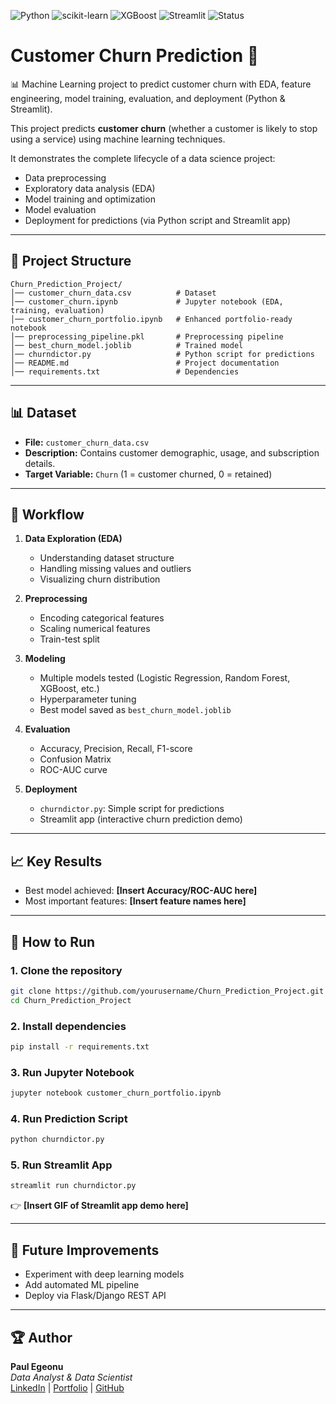 ![Python](https://img.shields.io/badge/Python-3.9-blue.svg)
![scikit-learn](https://img.shields.io/badge/scikit--learn-ML-orange)
![XGBoost](https://img.shields.io/badge/XGBoost-GradientBoosting-green)
![Streamlit](https://img.shields.io/badge/Streamlit-App-red)
![Status](https://img.shields.io/badge/Status-Completed-success)

# Customer Churn Prediction 🚀
📊 Machine Learning project to predict customer churn with EDA, feature engineering, model training, evaluation, and deployment (Python &amp; Streamlit).


This project predicts **customer churn** (whether a customer is likely to stop using a service) using machine learning techniques.  

It demonstrates the complete lifecycle of a data science project:
- Data preprocessing  
- Exploratory data analysis (EDA)  
- Model training and optimization  
- Model evaluation  
- Deployment for predictions (via Python script and Streamlit app)  

---

## 📂 Project Structure

```
Churn_Prediction_Project/
│── customer_churn_data.csv          # Dataset
│── customer_churn.ipynb             # Jupyter notebook (EDA, training, evaluation)
│── customer_churn_portfolio.ipynb   # Enhanced portfolio-ready notebook
│── preprocessing_pipeline.pkl       # Preprocessing pipeline
│── best_churn_model.joblib          # Trained model
│── churndictor.py                   # Python script for predictions
│── README.md                        # Project documentation
│── requirements.txt                 # Dependencies
```

---

## 📊 Dataset

- **File:** `customer_churn_data.csv`  
- **Description:** Contains customer demographic, usage, and subscription details.  
- **Target Variable:** `Churn` (1 = customer churned, 0 = retained)  

---

## 🔎 Workflow

1. **Data Exploration (EDA)**  
   - Understanding dataset structure  
   - Handling missing values and outliers  
   - Visualizing churn distribution  

2. **Preprocessing**  
   - Encoding categorical features  
   - Scaling numerical features  
   - Train-test split  

3. **Modeling**  
   - Multiple models tested (Logistic Regression, Random Forest, XGBoost, etc.)  
   - Hyperparameter tuning  
   - Best model saved as `best_churn_model.joblib`  

4. **Evaluation**  
   - Accuracy, Precision, Recall, F1-score  
   - Confusion Matrix  
   - ROC-AUC curve  

5. **Deployment**  
   - `churndictor.py`: Simple script for predictions  
   - Streamlit app (interactive churn prediction demo)  

---

## 📈 Key Results

- Best model achieved: **[Insert Accuracy/ROC-AUC here]**  
- Most important features: **[Insert feature names here]**  

---

## 🚀 How to Run

### 1. Clone the repository
```bash
git clone https://github.com/yourusername/Churn_Prediction_Project.git
cd Churn_Prediction_Project
```

### 2. Install dependencies
```bash
pip install -r requirements.txt
```

### 3. Run Jupyter Notebook
```bash
jupyter notebook customer_churn_portfolio.ipynb
```

### 4. Run Prediction Script
```bash
python churndictor.py
```

### 5. Run Streamlit App
```bash
streamlit run churndictor.py
```

👉 **[Insert GIF of Streamlit app demo here]**

---

## 📌 Future Improvements
- Experiment with deep learning models  
- Add automated ML pipeline  
- Deploy via Flask/Django REST API  

---

## 🏆 Author
**Paul Egeonu**  
_Data Analyst & Data Scientist_  
[LinkedIn](https://www.linkedin.com/) | [Portfolio](https://yourportfolio.com) | [GitHub](https://github.com/yourusername)
